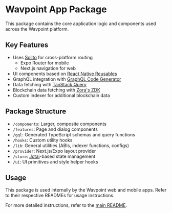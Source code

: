 # Wavpoint App Package

This package contains the core application logic and components used across the Wavpoint platform.

## Key Features

- Uses [Solito](https://solito.dev/) for cross-platform routing
  - Expo Router for mobile
  - Next.js navigation for web
- UI components based on [React Native Reusables](https://github.com/mrzachnugent/react-native-reusables)
- GraphQL integration with [GraphQL Code Generator](https://the-guild.dev/graphql/codegen)
- Data fetching with [TanStack Query](https://tanstack.com/query/latest/docs/framework/react/overview)
- Blockchain data fetching with [Zora's ZDK](https://zdk.zora.co/)
- Custom indexer for additional blockchain data

## Package Structure

- `/components`: Larger, composite components
- `/features`: Page and dialog components
- `/gql`: Generated TypeScript schemas and query functions
- `/hooks`: Custom utility hooks
- `/lib`: General utilities (ABIs, indexer functions, configs)
- `/provider`: Next.js/Expo layout provider
- `/store`: [Jotai](https://jotai.org/)-based state management
- `/ui`: UI primitives and style helper hooks

## Usage

This package is used internally by the Wavpoint web and mobile apps. Refer to their respective READMEs for usage instructions.

For more detailed instructions, refer to the [main README](../README.md).